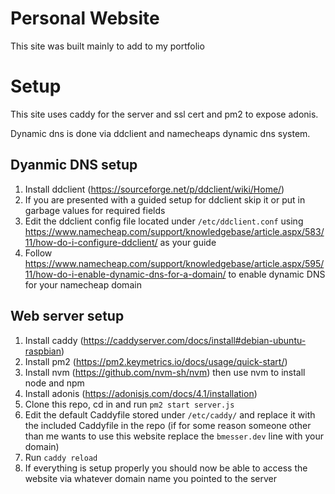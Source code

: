 # Personal Website

This site was built mainly to add to my portfolio

# Setup

This site uses caddy for the server and ssl cert and pm2 to expose adonis.

Dynamic dns is done via ddclient and namecheaps dynamic dns system.

## Dyanmic DNS setup
1) Install ddclient (https://sourceforge.net/p/ddclient/wiki/Home/)
2) If you are presented with a guided setup for ddclient skip it or put in garbage values for required fields
3) Edit the ddclient config file located under `/etc/ddclient.conf` using https://www.namecheap.com/support/knowledgebase/article.aspx/583/11/how-do-i-configure-ddclient/ as your guide 
4) Follow https://www.namecheap.com/support/knowledgebase/article.aspx/595/11/how-do-i-enable-dynamic-dns-for-a-domain/ to enable dynamic DNS for your namecheap domain

## Web server setup
1) Install caddy (https://caddyserver.com/docs/install#debian-ubuntu-raspbian)
2) Install pm2 (https://pm2.keymetrics.io/docs/usage/quick-start/)
3) Install nvm (https://github.com/nvm-sh/nvm) then use nvm to install node and npm
4) Install adonis (https://adonisjs.com/docs/4.1/installation)
5) Clone this repo, cd in and run `pm2 start server.js`
6) Edit the default Caddyfile stored under `/etc/caddy/` and replace it with the included Caddyfile in the repo (if for some reason someone other than me wants to use this website replace the `bmesser.dev` line with your domain)
7) Run `caddy reload`  
8) If everything is setup properly you should now be able to access the website via whatever domain name you pointed to the server